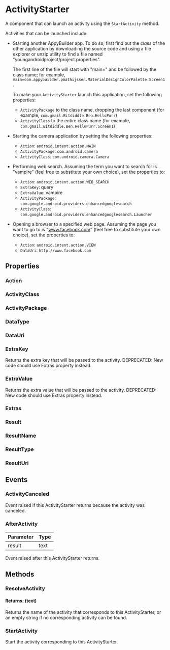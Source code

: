# ActivityStarter

A component that can launch an activity using the `StartActivity` method.

Activities that can be launched include:

* Starting another AppyBuilder app. To do so, first find out the _class_ of the other application by downloading the source code and using a file explorer or unzip utility to find a file named "youngandroidproject/project.properties".

  The first line of the file will start with "main=" and be followed by the class name; for example, `main=com.appybuilder.pmathijssen.MaterialDesignColorPalette.Screen1`.

  To make your `ActivityStarter` launch this application, set the following properties:

  * `ActivityPackage` to the class name, dropping the last component \(for example, `com.gmail.Bitdiddle.Ben.HelloPurr`\)
  * `ActivityClass` to the entire class name \(for example, `com.gmail.Bitdiddle.Ben.HelloPurr.Screen1`\)

* Starting the camera application by setting the following properties:
  * `Action`: `android.intent.action.MAIN`
  * `ActivityPackage`: `com.android.camera`
  * `ActivityClass`: `com.android.camera.Camera`
* Performing web search. Assuming the term you want to search for is "vampire" \(feel free to substitute your own choice\), set the properties to:
  * `Action`: `android.intent.action.WEB_SEARCH`
  * `ExtraKey`: query
  * `ExtraValue`: vampire
  * `ActivityPackage`: `com.google.android.providers.enhancedgooglesearch`
  * `ActivityClass`: `com.google.android.providers.enhancedgooglesearch.Launcher`
* Opening a browser to a specified web page. Assuming the page you want to go to is "www.facebook.com" \(feel free to substitute your own choice\), set the properties to:
  * `Action`: `android.intent.action.VIEW`
  * `DataUri`: `http://www.facebook.com`

## Properties

### Action

### ActivityClass

### ActivityPackage

### DataType

### DataUri

### ExtraKey

Returns the extra key that will be passed to the activity. DEPRECATED: New code should use Extras property instead.

### ExtraValue

Returns the extra value that will be passed to the activity. DEPRECATED: New code should use Extras property instead.

### Extras

### Result

### ResultName

### ResultType

### ResultUri

## Events

### ActivityCanceled

Event raised if this ActivityStarter returns because the activity was canceled.

### AfterActivity

| Parameter | Type |
| :--- | :--- |
| result | text |

Event raised after this ActivityStarter returns.

## Methods

### ResolveActivity

#### Returns: \(text\)

Returns the name of the activity that corresponds to this ActivityStarter, or an empty string if no corresponding activity can be found.

### StartActivity

Start the activity corresponding to this ActivityStarter.

